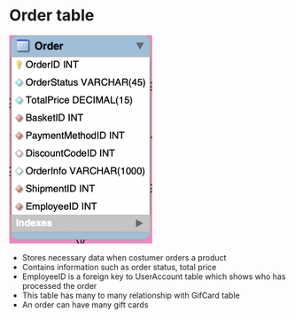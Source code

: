 # Order table

![Order Table](../images/order.png)

- Stores necessary data when costumer orders a product
- Contains information such as order status, total price
- EmployeeID is a foreign key to UserAccount table which shows who has processed the order
- This table has many to many relationship with GifCard table
- An order can have many gift cards

